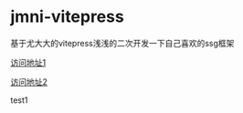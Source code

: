 # jmni-vitepress


基于尤大大的vitepress浅浅的二次开发一下自己喜欢的ssg框架

[访问地址1](http://blog.jmni.cn)

[访问地址2](https://jmni-vitepress-g9hyaql6d-jmni-cn.vercel.app/)

test1
